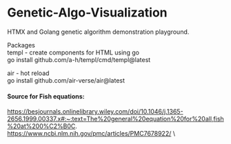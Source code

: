 # Genetic-Algo-Visualization
HTMX and Golang genetic algorithm demonstration playground.

Packages \
templ - create components for HTML using go \
go install github.com/a-h/templ/cmd/templ@latest

air - hot reload \
go install github.com/air-verse/air@latest


#### Source for Fish equations: 
https://besjournals.onlinelibrary.wiley.com/doi/10.1046/j.1365-2656.1999.00337.x#:~:text=The%20general%20equation%20for%20all,fish%20at%200%C2%B0C. \
https://www.ncbi.nlm.nih.gov/pmc/articles/PMC7678922/ \


